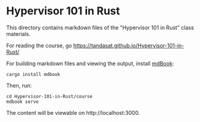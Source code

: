# Hypervisor 101 in Rust

This directory contains markdown files of the "Hypervisor 101 in Rust" class materials.

For reading the course, go https://tandasat.github.io/Hypervisor-101-in-Rust/

For building markdown files and viewing the output, install [mdBook](https://github.com/rust-lang/mdBook):
```shell
cargo install mdbook
```
Then, run:
```shell
cd Hypervisor-101-in-Rust/course
mdbook serve
```
The content will be viewable on http://localhost:3000.
